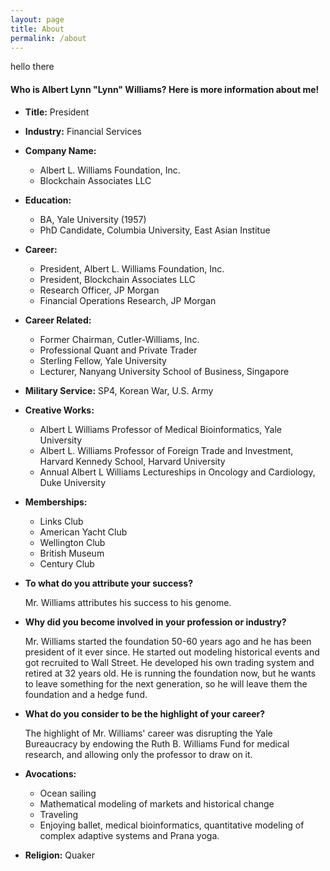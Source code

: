 ```yaml
---
layout: page
title: About
permalink: /about
---
```


<bold>hello there</bold>

#### Who is Albert Lynn "Lynn" Williams? Here is more information about me!

* **Title:** President
* **Industry:** Financial Services
* **Company Name:**
	+ Albert L. Williams Foundation, Inc. 
	+ Blockchain Associates LLC 

* **Education:**
	+ BA, Yale University (1957)
	+ PhD Candidate, Columbia University, East Asian Institue

* **Career:**
	+ President, Albert L. Williams Foundation, Inc.
	+ President, Blockchain Associates LLC
	+ Research Officer, JP Morgan
	+ Financial Operations Research, JP Morgan
* **Career Related:**
	+ Former Chairman, Cutler-Williams, Inc.
	+ Professional Quant and Private Trader
	+ Sterling Fellow, Yale University
	+ Lecturer, Nanyang University School of Business, Singapore
* **Military Service:** SP4, Korean War, U.S. Army

* **Creative Works:**
	+ Albert L Williams Professor of Medical Bioinformatics, Yale University
	+ Albert L. Williams Professor of Foreign Trade and Investment, Harvard Kennedy School, Harvard University
	+ Annual Albert L Williams Lectureships in Oncology and Cardiology, Duke University
* **Memberships:**
	+ Links Club
	+ American Yacht Club
	+ Wellington Club
	+ British Museum
	+ Century Club

* **To what do you attribute your success?**

	Mr. Williams attributes his success to his genome.

* **Why did you become involved in your profession or industry?**
	
	Mr. Williams started the foundation 50-60 years ago and he has been president of it ever since. He started out modeling historical events and got recruited to Wall Street. He developed his own trading system and retired at 32 years old. He is running the foundation now, but he wants to leave something for the next generation, so he will leave them the foundation and a hedge fund.

* **What do you consider to be the highlight of your career?**

	The highlight of Mr. Williams' career was disrupting the Yale Bureaucracy by endowing the Ruth B. Williams Fund for medical research, and allowing only the professor to draw on it.

* **Avocations:**
	+ Ocean sailing
	+ Mathematical modeling of markets and historical change
	+ Traveling
	+ Enjoying ballet, medical bioinformatics, quantitative modeling of complex adaptive systems and Prana yoga.

* **Religion:** Quaker






